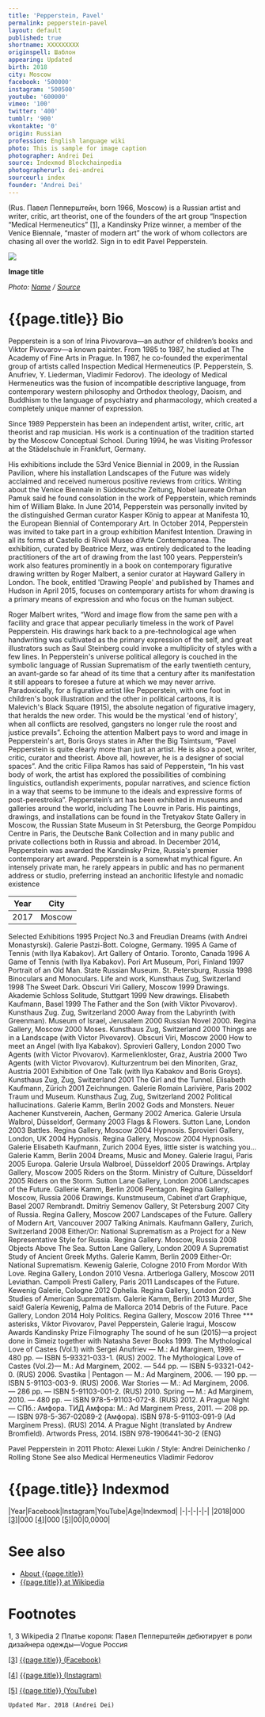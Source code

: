```yaml
---
title: 'Pepperstein, Pavel'
permalink: pepperstein-pavel
layout: default
published: true
shortname: XXXXXXXXX
originspell: Шаблон
appearing: Updated
birth: 2018
city: Moscow
facebook: '500000'
instagram: '500500'
youtube: '600000'
vimeo: '100'
twitter: '400'
tumblr: '900'
vkontakte: '0'
origin: Russian
profession: English language wiki
photo: This is sample for image caption
photographer: Andrei Dei
source: Indexmod Blockchainpedia
photographerurl: dei-andrei
sourceurl: index
founder: 'Andrei Dei'
---
```


(Rus. Павел Пепперштейн, born 1966, Moscow) is a Russian artist and writer, critic, art theorist, one of the founders of the art group “Inspection “Medical Hermeneutics” <span id="a1">[\[1\]](#f1)</span>, a Kandinsky Prize winner, a member of the Venice Biennale, “master of modern art” the work of whom collectors are chasing all over the world2. Sign in to edit Pavel Pepperstein.

![](/encyclopedia/images/image-name.jpg)

**Image title**

*Photo: [Name](index) / [Source](index)*

# {{page.title}} Bio

Pepperstein  is a son of Irina Pivovarova—an author of children’s books and Viktor Pivovarov—a known painter. From 1985 to 1987, he studied at The Academy of Fine Arts in Prague. In 1987, he co-founded the experimental group of artists called Inspection Medical Hermeneutics (P. Pepperstein, S. Anufriev, Y. Liederman, Vladimir Fedorov). The ideology of Medical Hermeneutics was the fusion of incompatible descriptive language, from contemporary western philosophy and Orthodox theology, Daoism, and Buddhism to the language of psychiatry and pharmacology, which created a completely unique manner of expression.

Since 1989 Pepperstein has been an independent artist, writer, critic, art theorist and rap musician. His work is a continuation of the tradition started by the Moscow Conceptual School. During 1994, he was Visiting Professor at the Städelschule in Frankfurt, Germany.

His exhibitions include the 53rd Venice Biennial in 2009, in the Russian Pavilion, where his installation Landscapes of the Future was widely acclaimed and received numerous positive reviews from critics. Writing about the Venice Biennale in Süddeutsche Zeitung, Nobel laureate Orhan Pamuk said he found consolation in the work of Pepperstein, which reminds him of William Blake. In June 2014, Pepperstein was personally invited by the distinguished German curator Kasper König to appear at Manifesta 10, the European Biennial of Contemporary Art. In October 2014, Pepperstein was invited to take part in a group exhibition Manifest Intention. Drawing in all its forms at Castello di Rivoli Museo d’Arte Contemporanea. The exhibition, curated by Beatrice Merz, was entirely dedicated to the leading practitioners of the art of drawing from the last 100 years. Pepperstein’s work also features prominently in a book on contemporary figurative drawing written by Roger Malbert, a senior curator at Hayward Gallery in London. The book, entitled 'Drawing People' and published by Thames and Hudson in April 2015, focuses on contemporary artists for whom drawing is a primary means of expression and who focus on the human subject.

Roger Malbert writes, “Word and image flow from the same pen with a facility and grace that appear peculiarly timeless in the work of Pavel Pepperstein. His drawings hark back to a pre-technological age when handwriting was cultivated as the primary expression of the self, and great illustrators such as Saul Steinberg could invoke a multiplicity of styles with a few lines. In Pepperstein's universe political allegory is couched in the symbolic language of Russian Suprematism of the early twentieth century, an avant-garde so far ahead of its time that a century after its manifestation it still appears to foresee a future at which we may never arrive. Paradoxically, for a figurative artist like Pepperstein, with one foot in children's book illustration and the other in political cartoons, it is Malevich's Black Square (1915), the absolute negation of figurative imagery, that heralds the new order. This would be the mystical 'end of history', when all conflicts are resolved, gangsters no longer rule the roost and justice prevails”. Echoing the attention Malbert pays to word and image in Pepperstein's art, Boris Groys states in After the Big Tsimtsum, “Pavel Pepperstein is quite clearly more than just an artist. He is also a poet, writer, critic, curator and theorist. Above all, however, he is a designer of social spaces”. And the critic Filipa Ramos has said of Pepperstein, “In his vast body of work, the artist has explored the possibilities of combining linguistics, outlandish experiments, popular narratives, and science fiction in a way that seems to be immune to the ideals and expressive forms of post-perestroika”. Pepperstein’s art has been exhibited in museums and galleries around the world, including The Louvre in Paris. His paintings, drawings, and installations can be found in the Tretyakov State Gallery in Moscow, the Russian State Museum in St Petersburg, the George Pompidou Centre in Paris, the Deutsche Bank Collection and in many public and private collections both in Russia and abroad. In December 2014, Pepperstein was awarded the Kandinsky Prize, Russia's premier contemporary art award. Pepperstein is a somewhat mythical figure. An intensely private man, he rarely appears in public and has no permanent address or studio, preferring instead an anchoritic lifestyle and nomadic existence

|Year|City|
|-|-|
|2017|Moscow|

Selected Exhibitions
1995 Project No.3 and Freudian Dreams (with Andrei Monastyrski). Galerie Pastzi-Bott. Cologne, Germany.
1995 A Game of Tennis (with Ilya Kabakov). Art Gallery of Ontario. Toronto, Canada
1996 A Game of Tennis (with Ilya Kabakov). Pori Art Museum, Pori, Finland
1997 Portrait of an Old Man. State Russian Museum. St. Petersburg, Russia
1998 Binoculars and Monoculars. Life and work, Kunsthaus Zug, Switzerland
1998 The Sweet Dark. Obscuri Viri Gallery, Moscow
1999 Drawings. Akademie Schloss Solitude, Stuttgart
1999 New drawings. Elisabeth Kaufmann, Basel
1999 The Father and the Son (with Viktor Pivovarov). Kunsthaus Zug. Zug, Switzerland
2000 Away from the Labyrinth (with Greenman). Museum of Israel, Jerusalem
2000 Russian Novel 2000. Regina Gallery, Moscow
2000 Moses. Kunsthaus Zug, Switzerland
2000 Things are in a Landscape (with Victor Pivovarov). Obscuri Viri, Moscow
2000 How to meet an Angel (with Ilya Kabakov). Sprovieri Gallery, London
2000 Two Agents (with Victor Pivovarov). Karmelienkloster, Graz, Austria
2000 Two Agents (with Victor Pivovarov). Kulturzentrum bei den Minoriten, Graz, Austria
2001 Exhibition of One Talk (with Ilya Kabakov and Boris Groys). Kunsthaus Zug, Zug, Switzerland
2001 The Girl and the Tunnel. Elisabeth Kaufmann, Zürich
2001 Zeichnungen. Galerie Romain Larivière, Paris
2002 Traum und Museum. Kunsthaus Zug, Zug, Switzerland
2002 Political hallucinations. Galerie Kamm, Berlin
2002 Gods and Monsters. Neuer Aachener Kunstverein, Aachen, Germany
2002 America. Galerie Ursula Walbrol, Düsseldorf, Germany
2003 Flags & Flowers. Sutton Lane, London
2003 Battles. Regina Gallery, Moscow
2004 Hypnosis. Sprovieri Gallery, London, UK
2004 Hypnosis. Regina Gallery, Moscow
2004 Hypnosis. Galerie Elisabeth Kaufmann, Zurich
2004 Eyes, little sister is watching you… Galerie Kamm, Berlin
2004 Dreams, Music and Money. Galerie Iragui, Paris
2005 Europa. Galerie Ursula Walbroel, Düsseldorf
2005 Drawings. Artplay Gallery, Moscow
2005 Riders on the Storm. Ministry of Culture, Düsseldorf
2005 Riders on the Storm. Sutton Lane Gallery, London
2006 Landscapes of the Future. Gallerie Kamm, Berlin
2006 Pentagon. Regina Gallery, Moscow, Russia
2006 Drawings. Kunstmuseum, Cabinet d’art Graphique, Basel
2007 Rembrandt. Dmitriy Semenov Gallery, St Petersburg
2007 City of Russia. Regina Gallery, Moscow
2007 Landscapes of the Future. Gallery of Modern Art, Vancouver
2007 Talking Animals. Kaufmann Gallery, Zurich, Switzerland
2008 Either/Or: National Suprematism as a Project for a New Representative Style for Russia. Regina Gallery. Moscow, Russia
2008 Objects Above The Sea. Sutton Lane Gallery, London
2009 A Suprematist Study of Ancient Greek Myths. Galerie Kamm, Berlin
2009 Either-Or: National Suprematism. Kewenig Galerie, Cologne
2010 From Mordor With Love. Regina Gallery, London
2010 Vesna. Artberloga Gallery, Moscow
2011 Leviathan. Campoli Presti Gallery, Paris
2011 Landscapes of the Future. Kewenig Galerie, Cologne
2012 Ophelia. Regina Gallery, London
2013 Studies of American Suprematism. Galerie Kamm, Berlin
2013 Murder, She said! Galería Kewenig, Palma de Mallorca
2014 Debris of the Future. Pace Gallery, London
2014 Holy Politics. Regina Gallery, Moscow
2016 Three *** asterisks, Viktor Pivovarov, Pavel Pepperstein, Galerie Iragui, Moscow
Awards
Kandinsky Prize
Filmography
The sound of he sun (2015)—a project done in Simeiz together with Natasha Sever
Books
1999. The Mythological Love of Castes (Vol.1) with Sergei Anufriev — М.: Ad Marginem, 1999. — 480 pp. — ISBN 5-93321-033-1. (RUS)
2002. The Mythological Love of Castes (Vol.2)— М.: Ad Marginem, 2002. — 544 pp. — ISBN 5-93321-042-0. (RUS)
2006. Svastika | Pentagon — М.: Ad Marginem, 2006. — 190 pp. — ISBN 5-91103-003-9. (RUS)
2006. War Stories — М.: Ad Marginem, 2006. — 286 pp. — ISBN 5-91103-001-2. (RUS)
2010. Spring — М.: Ad Marginem, 2010. — 480 pp. — ISBN 978-5-91103-072-8. (RUS)
2012. A Prague Night — СПб.: Амфора. ТИД Амфора: М.: Ad Marginem Press, 2011. — 208 pp. — ISBN 978-5-367-02089-2 (Амфора). ISBN 978-5-91103-091-9 (Ad Marginem Press). (RUS)
2014. A Prague Night (translated by Andrew Bromfield). Artwords Press, 2014. ISBN 978-1906441-30-2 (ENG)



Pavel Pepperstein in 2011
Photo: Alexei Lukin / Style: Andrei Deinichenko / Rolling Stone
See also
Medical Hermeneutics
Vladimir Fedorov

# {{page.title}} Indexmod

|Year|Facebook|Instagram|YouTube|Age|Indexmod|
|-|-|-|-|-|
|2018|000 <span id="a3">[\[3\]](#f3)</span>|000 <span id="a4">[\[4\]](#f4)</span>|000 <span id="a5">[\[5\]](#f5)</span>|00|0,0000|


# See also

+ [About {{page.title}}](index)
+ [{{page.title}} at Wikipedia](index)

# Footnotes

1, 3 Wikipedia
2 Платье короля: Павел Пепперштейн дебютирует в роли дизайнера одежды—Vogue Россия

[[3]](#a3) <span id="f3"></span> [{{page.title}} (Facebook)](index)

[[4]](#a4) <span id="f4"></span> [{{page.title}} (Instagram)](index)

[[5]](#a5) <span id="f5"></span> [{{page.title}} (YouTube)](index)

`Updated Mar. 2018 (Andrei Dei)`
